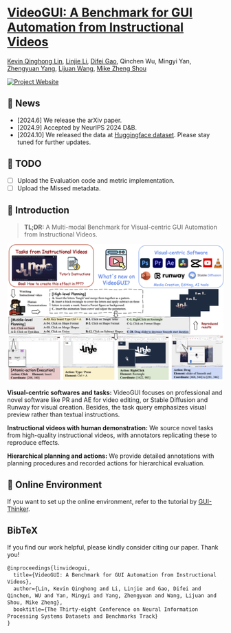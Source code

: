 # [VideoGUI: A Benchmark for GUI Automation from Instructional Videos]([https://showlab.github.io/videogui/](https://arxiv.org/abs/2406.10227))
[Kevin Qinghong Lin](https://qinghonglin.github.io/), [Linjie Li](https://scholar.google.com/citations?user=WR875gYAAAAJ&hl=en), [Difei Gao](https://scholar.google.com/citations?user=No9OsocAAAAJ&hl=en), Qinchen Wu,
Mingyi Yan, [Zhengyuan Yang](https://zyang-ur.github.io/), [Lijuan Wang](https://www.microsoft.com/en-us/research/people/lijuanw/), [Mike Zheng Shou](https://sites.google.com/view/showlab)

[![Project Website](https://img.shields.io/badge/Project-Website-blue)](https://showlab.github.io/videogui/)


## 📢 News
- [2024.6] We release the arXiv paper.
- [2024.9] Accepted by NeurIPS 2024 D&B.
- [2024.10] We released the data at [Huggingface dataset](https://huggingface.co/VideoGUI). Please stay tuned for further updates.

## 📝 TODO
- [ ] Upload the Evaluation code and metric implementation.
- [ ] Upload the Missed metadata.

## 📖 Introduction
> **TL;DR:** A Multi-modal Benchmark for Visual-centric GUI Automation from Instructional Videos.

![overview](./assets/teaser.png)

**Visual-centric softwares and tasks:** VideoGUI focuses on professional and novel software like PR and AE for video editing, or Stable Diffusion and Runway for visual creation. Besides, the task query emphasizes visual preview rather than textual instructions.

**Instructional videos with human demonstration:** We source novel tasks from high-quality instructional videos, with annotators replicating these to reproduce effects.

**Hierarchical planning and actions:** We provide detailed annotations with planning procedures and recorded actions for hierarchical evaluation.

## 🔨 Online Environment
If you want to set up the online environment, refer to the tutorial by [GUI-Thinker](https://github.com/showlab/GUI-Thinker).

## BibTeX
If you find our work helpful, please kindly consider citing our paper. Thank you!
```
@inproceedings{linvideogui,
  title={VideoGUI: A Benchmark for GUI Automation from Instructional Videos},
  author={Lin, Kevin Qinghong and Li, Linjie and Gao, Difei and Qinchen, WU and Yan, Mingyi and Yang, Zhengyuan and Wang, Lijuan and Shou, Mike Zheng},
  booktitle={The Thirty-eight Conference on Neural Information Processing Systems Datasets and Benchmarks Track}
}
```
